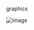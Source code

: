 graphics


![image](https://github.com/user-attachments/assets/5c14307c-692f-4abb-a433-452a889b6d71)
